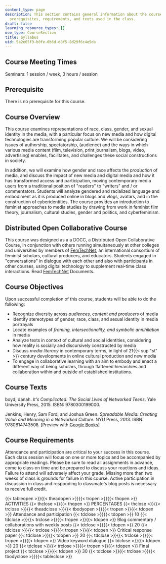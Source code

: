 ```yaml
---
content_type: page
description: This section contains general information about the course including
  prerequisites, requirements, and texts used in the class.
draft: false
learning_resource_types: []
ocw_type: CourseSection
title: Syllabus
uid: 5a2e65f3-b0fe-0b6d-d8f5-8d29f6c4e5da
---
```

## Course Meeting Times

Seminars: 1 session / week, 3 hours / session

## Prerequisite

There is no prerequisite for this course.

## Course Overview

This course examines representations of race, class, gender, and sexual identity in the media, with a particular focus on new media and how digital technologies are transforming popular culture. We will be considering issues of authorship, spectatorship, (audience) and the ways in which various media content (film, television, print journalism, blogs, video, advertising) enables, facilitates, and challenges these social constructions in society.

In addition, we will examine how gender and race affects the *production* of media, and discuss the impact of new media and digital media and how it has transformed access and participation, moving contemporary media users from a traditional position of "readers" to "writers" and / or commentators. Students will analyze gendered and racialized language and embodiment as it is produced online in blogs and vlogs, avatars, and in the construction of cyberidentities. The course provides an introduction to feminist approaches to media studies by drawing from work in feminist film theory, journalism, cultural studies, gender and politics, and cyberfeminism.

## Distributed Open Collaborative Course

This course was designed as a a DOCC, a Distributed Open Collaborative Course, in conjunction with others running simultaneously at other colleges and universities by members of [FemTechNet](https://en.wikipedia.org/wiki/FemTechNet), an international consortium of feminist scholars, cultural producers, and educators. Students engaged in "conversations" in dialogue with each other and also with participants in other courses, using digital technology to supplement real-time class interactions. Read [FemTechNet](https://femtechnet.academia.edu/FemTechNetDocuments) Documents.

## Course Objectives

Upon successful completion of this course, students will be able to do the following:

- Recognize diversity across *audiences, content and producers* of media
- Identify stereotypes of gender, race, class, and sexual identity in media portrayals
- Locate examples of *framing, intersectionality, and symbolic annihilation* in media
- Analyze texts in context of cultural and social identities, considering how reality is socially and discursively constructed by media
- Discuss *media literacy* in contemporary terms, in light of 21{{< sup "st" >}} century developments in online cultural production and new media
- To engage in collaborative learning with an aim to embody and enact a different way of being scholars, through flattened hierarchies and collaboration within and outside of established institutions.

## Course Texts

boyd, danah. *It's Complicated: The Social Lives of Networked Teens*. Yale University Press, 2015. ISBN: 9780300199000.

Jenkins, Henry, Sam Ford, and Joshua Green. *Spreadable Media: Creating Value and Meaning in a Networked Culture*. NYU Press, 2013. ISBN: 9780814743508. \[Preview with [Google Books](http://books.google.com/books?id=M_8TCgAAQBAJ&pg=PAfrontcover)\]

## Course Requirements

Attendance and participation are critical to your success in this course. Each class session will focus on one or more topics and be accompanied by appropriate readings. Please be sure to read all assignments in advance, come to class on time and be prepared to discuss your reactions and ideas. Failure to attend will adversely affect your grade. Missing more than two weeks of class is grounds for failure in this course. Active participation in discussion in class and responding to classmate's blog posts is necessary to receive full credit.

{{< tableopen >}}{{< theadopen >}}{{< tropen >}}{{< thopen >}}
ACTIVITIES
{{< thclose >}}{{< thopen >}}
PERCENTAGES
{{< thclose >}}{{< trclose >}}{{< theadclose >}}{{< tbodyopen >}}{{< tropen >}}{{< tdopen >}}
Attendance and participation
{{< tdclose >}}{{< tdopen >}}
10
{{< tdclose >}}{{< trclose >}}{{< tropen >}}{{< tdopen >}}
Blog commentary / collaborations with weekly posts
{{< tdclose >}}{{< tdopen >}}
20
{{< tdclose >}}{{< trclose >}}{{< tropen >}}{{< tdopen >}}
Critical response paper
{{< tdclose >}}{{< tdopen >}}
20
{{< tdclose >}}{{< trclose >}}{{< tropen >}}{{< tdopen >}}
Video keyword dialogue
{{< tdclose >}}{{< tdopen >}}
20
{{< tdclose >}}{{< trclose >}}{{< tropen >}}{{< tdopen >}}
Final project
{{< tdclose >}}{{< tdopen >}}
30
{{< tdclose >}}{{< trclose >}}{{< tbodyclose >}}{{< tableclose >}}